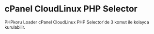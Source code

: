 # cPanel CloudLinux PHP Selector

PHPkoru Loader cPanel CloudLinux PHP Selector'de 3 komut ile kolayca kurulabilir.